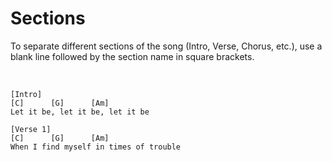 # Sections

To separate different sections of the song (Intro, Verse, Chorus, etc.), use a blank line followed by the section name in square brackets.

&nbsp;

```
[Intro]
[C]      [G]      [Am]
Let it be, let it be, let it be

[Verse 1]
[C]      [G]      [Am]
When I find myself in times of trouble
